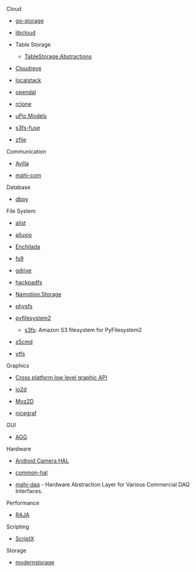 Cloud

- [go-storage](https://github.com/beyondstorage/go-storage)

- [libcloud](https://github.com/apache/libcloud)

- Table Storage
  
  - [TableStorage.Abstractions](https://github.com/Tazmainiandevil/TableStorage.Abstractions)

- [Cloudreve](https://github.com/cloudreve/Cloudreve)

- [localstack](https://github.com/localstack/localstack)

- [opendal](https://github.com/datafuselabs/opendal)

- [rclone](https://github.com/rclone/rclone)

- [uPic Models](https://github.com/gee1k/uPic/tree/master/uPic/Models)

- [s3fs-fuse](https://github.com/s3fs-fuse/s3fs-fuse)

- [zfile](https://github.com/zhaojun1998/zfile)

Communication

- [Avilla](https://github.com/GraiaProject/Avilla)

- [mahi-com](https://github.com/mahilab/mahi-com)

Database

- [dbpy](https://github.com/whiteclover/dbpy)

File System

- [alist](https://github.com/Xhofe/alist)

- [alluxio](https://github.com/Alluxio/alluxio)

- [Enchilada](https://github.com/sparkeh9/Enchilada)

- [fs9](https://github.com/reusee/fs9)

- [gdrive](https://github.com/BYVoid/gdrive)

- [hackpadfs](https://github.com/hack-pad/hackpadfs)

- [Namotion.Storage](https://github.com/RicoSuter/Namotion.Storage)

- [physfs](https://github.com/icculus/physfs)

- [pyfilesystem2](https://github.com/PyFilesystem/pyfilesystem2)
  
  - [s3fs](https://github.com/PyFilesystem/s3fs): Amazon S3 filesystem for PyFilesystem2

- [s5cmd](https://github.com/peak/s5cmd)

- [ytfs](https://github.com/rasguanabana/ytfs)

Graphics

- [Cross platform low level graphic API](https://gamedev.stackexchange.com/questions/731/cross-platform-low-level-graphic-api)

- [io2d](https://github.com/cpp-io2d/P0267_RefImpl)

- [Moz2D](https://wiki.mozilla.org/Platform/GFX/Moz2D)

- [nicegraf](https://github.com/nicebyte/nicegraf)

GUI

- [AGG](https://github.com/MatterHackers/agg-sharp)

Hardware

- [Android Camera HAL](https://source.android.com/docs/core/camera/camera3)

- [common-hal](https://github.com/adafruit/circuitpython/tree/main/ports)

- [mahi-daq](https://github.com/mahilab/mahi-daq) - Hardware Abstraction Layer for Various Commercial DAQ Interfaces.

Performance

- [RAJA](https://github.com/LLNL/RAJA)

Scripting

- [ScriptX](https://github.com/Tencent/ScriptX)

Storage

- [modernstorage](https://github.com/google/modernstorage)
